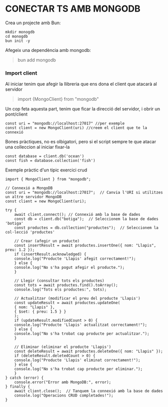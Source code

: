 # CONECTAR TS AMB MONGODB

Crea un projecte amb Bun:

    mkdir monogdb
    cd monogdb
    bun init -y


Afegeix una dependència amb mongodb:

  > bun add mongodb

### Import client
Al iniciar tenim que afegir la llibreria que ens dona el client que atacarà al servidor

  > import {MongoClient} from "mongodb"

Un cop feta aquesta part, tenim que ficar la direcció del servidor, i obrir un pont/client

    const uri = "mongodb://localhost:27017" //per exemple
    const client = new MongoClient(uri) //creem el client que te la connexió

Bones pràctiques, no es olbigatori, pero si el script sempre te que atacar una colleccion al iniciar fixar-la

    const database = client.db('ocean')
    const fish = database.collection('fish')


Exemple pràctic d'un tipic exercici crud

    import { MongoClient } from "mongodb";

    // Connexió a MongoDB
    const uri = "mongodb://localhost:27017";  // Canvia l'URI si utilitzes un altre servidor MongoDB
    const client = new MongoClient(uri);

    try {
        await client.connect(); // Connexió amb la base de dades
        const db = client.db("botiga");  // Seleccionem la base de dades 'botiga'
        const productes = db.collection("productes");  // Seleccionem la col·lecció 'productes'

        // Crear (afegir un producte)
        const insertResult = await productes.insertOne({ nom: "Llapis", preu: 1.2 });
        if (insertResult.acknowledged) {
        console.log("Producte 'Llapis' afegit correctament!");
        } else {
        console.log("No s'ha pogut afegir el producte.");
        }

        // Llegir (consultar tots els productes)
        const tots = await productes.find().toArray();
        console.log("Tots els productes:", tots);

        // Actualitzar (modificar el preu del producte 'Llapis')
        const updateResult = await productes.updateOne(
        { nom: "Llapis" }, 
        { $set: { preu: 1.5 } }
        );
        if (updateResult.modifiedCount > 0) {
        console.log("Producte 'Llapis' actualitzat correctament!");
        } else {
        console.log("No s'ha trobat cap producte per actualitzar.");
        }

        // Eliminar (eliminar el producte 'Llapis')
        const deleteResult = await productes.deleteOne({ nom: "Llapis" });
        if (deleteResult.deletedCount > 0) {
        console.log("Producte 'Llapis' eliminat correctament!");
        } else {
        console.log("No s'ha trobat cap producte per eliminar.");
        }
    } catch (error) {
        console.error("Error amb MongoDB:", error);
    } finally {
        await client.close();  // Tanquem la connexió amb la base de dades
        console.log("Operacions CRUD completades!");
    }
  


